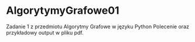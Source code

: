 # AlgorytymyGrafowe01
Zadanie 1 z przedmiotu Algorytmy Grafowe w języku Python
Polecenie oraz przykładowy output w pliku pdf.
